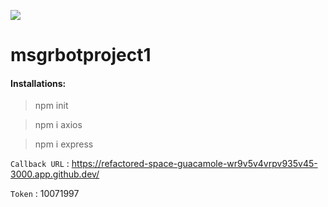 ![](https://nodejs.org/static/logos/nodejsDark.svg)

# msgrbotproject1

#### Installations:

> npm init

> npm i axios

> npm i express

`Callback URL` : <https://refactored-space-guacamole-wr9v5v4vrpv935v45-3000.app.github.dev/>

`Token` : 10071997
